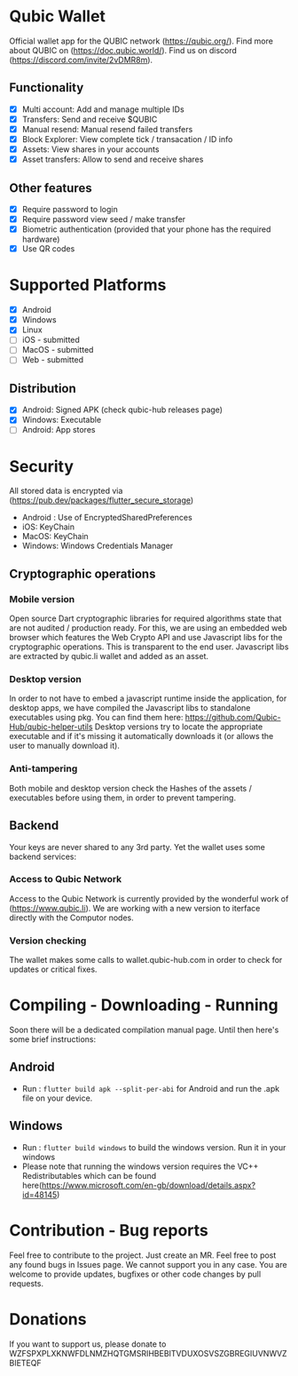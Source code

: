# Qubic Wallet
Official wallet app for the QUBIC network (https://qubic.org/). Find more about QUBIC on (https://doc.qubic.world/). Find us on discord (https://discord.com/invite/2vDMR8m). 

## Functionality

- [x] Multi account: Add and manage multiple IDs
- [x] Transfers: Send and receive $QUBIC
- [x] Manual resend: Manual resend failed transfers
- [x] Block Explorer: View complete tick / transacation / ID info
- [x] Assets: View shares in your accounts
- [x] Asset transfers: Allow to send and receive shares

## Other features

- [x] Require password to login
- [x] Require password view seed / make transfer
- [x] Biometric authentication (provided that your phone has the required hardware)
- [x] Use QR codes

# Supported Platforms

- [x] Android
- [x] Windows
- [x] Linux
- [ ] iOS - submitted
- [ ] MacOS - submitted
- [ ] Web - submitted

## Distribution

- [x] Android: Signed APK (check qubic-hub releases page)
- [x] Windows: Executable
- [ ] Android: App stores

# Security

All stored data is encrypted via (https://pub.dev/packages/flutter_secure_storage)

- Android : Use of EncryptedSharedPreferences
- iOS: KeyChain
- MacOS: KeyChain
- Windows: Windows Credentials Manager

## Cryptographic operations

### Mobile version
Open source Dart cryptographic libraries for required algorithms state that are not audited / production ready. For this, we are using an embedded web browser
which features the Web Crypto API and use Javascript libs for the cryptographic operations. This is transparent to the end user. Javascript libs are extracted by qubic.li wallet and added as an asset.

### Desktop version
In order to not have to embed a javascript runtime inside the application, for desktop apps, we have compiled the Javascript libs to standalone executables using pkg. You can find them here: https://github.com/Qubic-Hub/qubic-helper-utils 
Desktop versions try to locate the appropriate executable and if it's missing it automatically downloads it (or allows the user to manually download it).

### Anti-tampering
Both mobile and desktop version check the Hashes of the assets / executables before using them, in order to prevent tampering.

## Backend

Your keys are never shared to any 3rd party. Yet the wallet uses some backend services:

### Access to Qubic Network

Access to the Qubic Network is currently provided by the wonderful work of (https://www.qubic.li). We are working with a new version to iterface directly with the Computor nodes.

### Version checking

The wallet makes some calls to wallet.qubic-hub.com in order to check for updates or critical fixes.

# Compiling - Downloading - Running

Soon there will be a dedicated compilation manual page. Until then here's some brief instructions:

## Android

- Run : `flutter build apk --split-per-abi` for Android and run the .apk file on your device.

## Windows

- Run : `flutter build windows` to build the windows version. Run it in your windows
- Please note that running the windows version requires the VC++ Redistributables which can be found here(https://www.microsoft.com/en-gb/download/details.aspx?id=48145)

# Contribution - Bug reports

Feel free to contribute to the project. Just create an MR. Feel free to post any found bugs in Issues page. We cannot support you in any case. You are welcome to provide updates, bugfixes or other code changes by pull requests.




# Donations
If you want to support us, please donate to WZFSPXPLXKNWFDLNMZHQTGMSRIHBEBITVDUXOSVSZGBREGIUVNWVZBIETEQF
